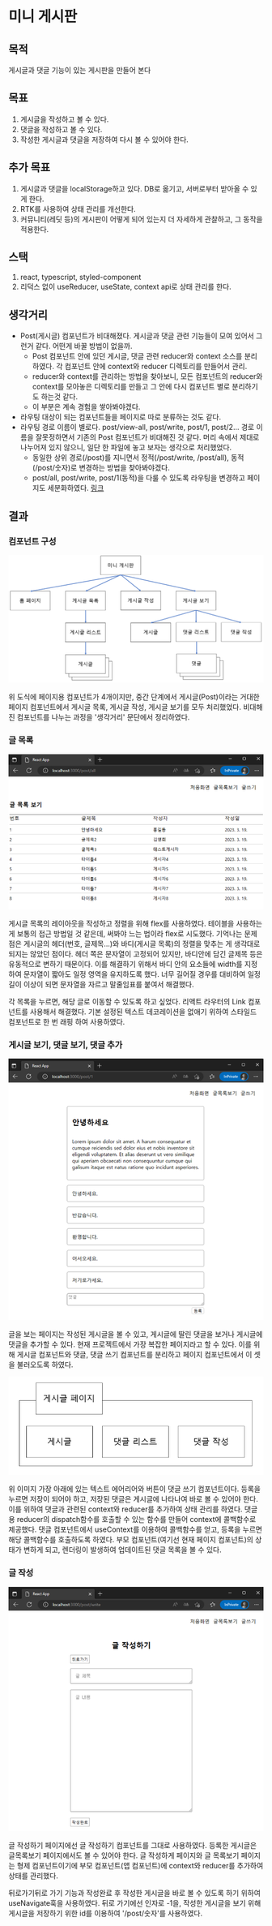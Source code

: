 # 미니 게시판

## 목적
게시글과 댓글 기능이 있는 게시판을 만들어 본다

## 목표
1. 게시글을 작성하고 볼 수 있다.
2. 댓글을 작성하고 볼 수 있다.
3. 작성한 게시글과 댓글을 저장하여 다시 볼 수 있어야 한다.

## 추가 목표
1. 게시글과 댓글을 localStorage하고 있다. DB로 옮기고, 서버로부터 받아올 수 있게 한다.
2. RTK를 사용하여 상태 관리를 개선한다.
3. 커뮤니티(레딧 등)의 게시판이 어떻게 되어 있는지 더 자세하게 관찰하고, 그 동작을 적용한다.

## 스택
1. react, typescript, styled-component
2. 리덕스 없이 useReducer, useState, context api로 상태 관리를 한다.

## 생각거리
- Post(게시글) 컴포넌트가 비대해졌다. 게시글과 댓글 관련 기능들이 모여 있어서 그런거 같다. 어떤게 바꿀 방법이 없을까.
  -  Post 컴포넌트 안에 있던 게시글, 댓글 관련 reducer와 context 소스를 분리하였다. 각 컴포넌트 안에 context와 reducer 디렉토리를 만들어서 관리.
  -  reducer와 context를 관리하는 방법을 찾아보니, 모든 컴포넌트의 reducer와 context를 모아놓은 디렉토리를 만들고 그 안에 다시 컴포넌트 별로 분리하기도 하는것 같다.
  -  이 부분은 계속 경험을 쌓아봐야겠다.
- 라우팅 대상이 되는 컴포넌트들을 페이지로 따로 분류하는 것도 같다.
- 라우팅 경로 이름이 별로다. post/view-all, post/write, post/1, post/2... 경로 이름을 잘못정하면서 기존의 Post 컴포넌트가 비대해진 것 같다. 머리 속에서 제대로 나누어져 있지 않으니, 일단 한 파일에 놓고 보자는 생각으로 처리했었다.
  - 동일한 상위 경로(/post)를 지니면서 정적(/post/write, /post/all), 동적(/post/숫자)로 변경하는 방법을 찾아봐야겠다.
  - post/all, post/write, post/1(동적)을 다룰 수 있도록 라우팅을 변경하고 페이지도 세분화하였다. [링크](https://stackoverflow.com/questions/73626071/how-to-implement-a-nested-route-with-a-dynamic-route)

## 결과

### 컴포넌트 구성
![도식](/reference/diagram.png)

위 도식에 페이지용 컴포넌트가 4개이지만, 중간 단계에서 게시글(Post)이라는 거대한 페이지 컴포넌트에서 게시글 목록, 게시글 작성, 게시글 보기를 모두 처리했었다.
비대해진 컴포넌트를 나누는 과정을 '생각거리' 문단에서 정리하였다.

### 글 목록
![글 목록](/reference/post-all.png)

게시글 목록의 레이아웃을 작성하고 정렬을 위해 flex를 사용하였다. 
테이블을 사용하는게 보통의 접근 방법일 것 같은데, 써봐야 느는 법이라 flex로 시도했다.
기억나는 문제점은 게시글의 헤더(번호, 글제목...)와 바디(게시글 목록)의 정렬을 맞추는 게 생각대로 되지는 않았던 점이다.
헤더 쪽은 문자열이 고정되어 있지만, 바디안에 담긴 글제목 등은 유동적으로 변하기 때문이다.
이를 해결하기 위해서 바디 안의 요소들에 width를 지정하여 문자열이 짧아도 일정 영역을 유지하도록 했다.
너무 길어질 경우를 대비하여 일정 길이 이상이 되면 문자열을 자르고 말줄임표를 붙여서 해결했다.

각 목록을 누르면, 해당 글로 이동할 수 있도록 하고 싶었다.
리액트 라우터의 Link 컴포넌트를 사용해서 해결했다.
기본 설정된 텍스트 데코레이션을 없애기 위하여 스타일드 컴포넌트로 한 번 래핑 하여 사용하였다.

### 게시글 보기, 댓글 보기, 댓글 추가
![게시글](/reference/post-each.png)

글을 보는 페이지는 작성된 게시글을 볼 수 있고, 게시글에 딸린 댓글을 보거나 게시글에 댓글을 추가할 수 있다.
현재 프로젝트에서 가장 복잡한 페이지라고 할 수 있다.
이를 위해 게시글 컴포넌트와 댓글, 댓글 쓰기 컴포넌트를 분리하고 페이지 컴포넌트에서 이 셋을 불러오도록 하였다.

![게시글 컴포넌트 구성](/reference/post-page.png)

위 이미지 가장 아래에 있는 텍스트 에어리어와 버튼이 댓글 쓰기 컴포넌트이다.
등록을 누르면 저장이 되어야 하고, 저장된 댓글은 게시글에 나타나여 바로 볼 수 있어야 한다.
이를 위하여 댓글과 관련된 context와 reducer를 추가하여 상태 관리를 하였다.
댓글용 reducer의 dispatch함수를 호출할 수 있는 함수를 만들어 context에 콜백함수로 제공했다.
댓글 컴포넌트에서 useContext를 이용하여 콜백함수를 얻고, 등록을 누르면 해당 콜백함수를 호출하도록 하였다.
부모 컴포넌트(여기선 현재 페이지 컴포넌트)의 상태가 변하게 되고, 렌더링이 발생하여 업데이트된 댓글 목록을 볼 수 있다.

### 글 작성
![글 작성](/reference/post-write.png)

글 작성하기 페이지에선 글 작성하기 컴포넌트를 그대로 사용하였다.
등록한 게시글은 글목록보기 페이지에서도 볼 수 있어야 한다.
글 작성하게 페이지와 글 목록보기 페이지는 형제 컴포넌트이기에 부모 컴포넌트(앱 컴포넌트)에 context와 reducer를 추가하여 상태를 관리했다.

뒤로가기뒤로 가기 기능과 작성완료 후 작성한 게시글을 바로 볼 수 있도록 하기 위하여 useNavigate훅을 사용하였다. 
뒤로 가기에선 인자로 -1을, 작성한 게시글을 보기 위해 게시글을 저장하기 위한 id를 이용하여 '/post/숫자'를 사용하였다.
